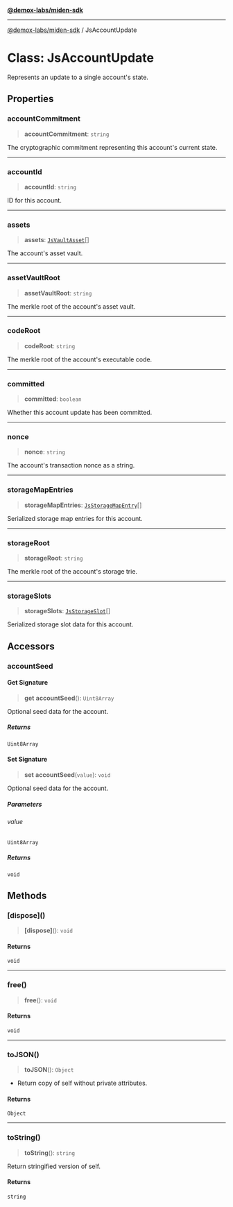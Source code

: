 [**@demox-labs/miden-sdk**](../README.md)

***

[@demox-labs/miden-sdk](../README.md) / JsAccountUpdate

# Class: JsAccountUpdate

Represents an update to a single account's state.

## Properties

### accountCommitment

> **accountCommitment**: `string`

The cryptographic commitment representing this account's current state.

***

### accountId

> **accountId**: `string`

ID for this account.

***

### assets

> **assets**: [`JsVaultAsset`](JsVaultAsset.md)[]

The account's asset vault.

***

### assetVaultRoot

> **assetVaultRoot**: `string`

The merkle root of the account's asset vault.

***

### codeRoot

> **codeRoot**: `string`

The merkle root of the account's executable code.

***

### committed

> **committed**: `boolean`

Whether this account update has been committed.

***

### nonce

> **nonce**: `string`

The account's transaction nonce as a string.

***

### storageMapEntries

> **storageMapEntries**: [`JsStorageMapEntry`](JsStorageMapEntry.md)[]

Serialized storage map entries for this account.

***

### storageRoot

> **storageRoot**: `string`

The merkle root of the account's storage trie.

***

### storageSlots

> **storageSlots**: [`JsStorageSlot`](JsStorageSlot.md)[]

Serialized storage slot data for this account.

## Accessors

### accountSeed

#### Get Signature

> **get** **accountSeed**(): `Uint8Array`

Optional seed data for the account.

##### Returns

`Uint8Array`

#### Set Signature

> **set** **accountSeed**(`value`): `void`

Optional seed data for the account.

##### Parameters

###### value

`Uint8Array`

##### Returns

`void`

## Methods

### \[dispose\]()

> **\[dispose\]**(): `void`

#### Returns

`void`

***

### free()

> **free**(): `void`

#### Returns

`void`

***

### toJSON()

> **toJSON**(): `Object`

* Return copy of self without private attributes.

#### Returns

`Object`

***

### toString()

> **toString**(): `string`

Return stringified version of self.

#### Returns

`string`
